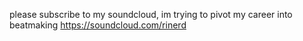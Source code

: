 please subscribe to my soundcloud, im trying to pivot my career into beatmaking 
https://soundcloud.com/rinerd
